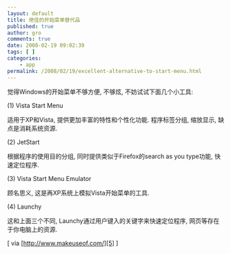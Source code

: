 ```yaml
---
layout: default
title: 绝佳的开始菜单替代品
published: true
author: gro
comments: true
date: 2008-02-19 09:02:39
tags: [ ]
categories:
    - app
permalink: /2008/02/19/excellent-alternative-to-start-menu.html
---
```

觉得Windows的开始菜单不够方便, 不够炫, 不妨试试下面几个小工具:

(1) Vista Start Menu

[][1]



适用于XP和Vista, 提供更加丰富的特性和个性化功能. 程序标签分组, 缩放显示, 缺点是消耗系统资源.

(2) JetStart

[][2]

根据程序的使用目的分组, 同时提供类似于Firefox的search as you type功能, 快速定位程序.

(3) Vista Start Menu Emulator

[][3]

顾名思义, 这是再XP系统上模拟Vista开始菜单的工具.

(4) Launchy

[][4]

这和上面三个不同, Launchy通过用户键入的关键字来快速定位程序, 网页等存在于你电脑上的资源.

[ via [http://www.makeuseof.com/][5] ]

 [1]: http://getfreeware.net/wp-content/uploads/2008/02/vista-start-menu.jpg
 [2]: http://getfreeware.net/wp-content/uploads/2008/02/jet-start-menu.jpg
 [3]: http://getfreeware.net/wp-content/uploads/2008/02/vista-start-menu-emulator.jpg
 [4]: http://getfreeware.net/wp-content/uploads/2008/02/launchy-launcher.png
 [5]: http://www.makeuseof.com/ "http://www.makeuseof.com/"